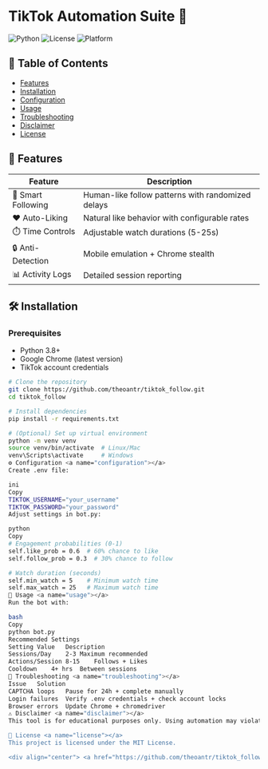 # TikTok Automation Suite 🤖

![Python](https://img.shields.io/badge/Python-3.8+-blue?logo=python)
![License](https://img.shields.io/badge/License-MIT-green)
![Platform](https://img.shields.io/badge/Platform-Windows%20%7C%20Linux%20%7C%20Mac-lightgrey)

## 📌 Table of Contents
- [Features](#features)
- [Installation](#installation)
- [Configuration](#configuration)
- [Usage](#usage)
- [Troubleshooting](#troubleshooting)
- [Disclaimer](#disclaimer)
- [License](#license)

## 🌟 Features

| Feature          | Description                                      |
|-----------------|--------------------------------------------------|
| 🧠 Smart Following | Human-like follow patterns with randomized delays |
| ❤️ Auto-Liking | Natural like behavior with configurable rates |
| ⏱️ Time Controls | Adjustable watch durations (5-25s) |
| 🔒 Anti-Detection | Mobile emulation + Chrome stealth |
| 📊 Activity Logs | Detailed session reporting |

## 🛠 Installation <a name="installation"></a>

### Prerequisites
- Python 3.8+
- Google Chrome (latest version)
- TikTok account credentials

```bash
# Clone the repository
git clone https://github.com/theoantr/tiktok_follow.git
cd tiktok_follow

# Install dependencies
pip install -r requirements.txt

# (Optional) Set up virtual environment
python -m venv venv
source venv/bin/activate  # Linux/Mac
venv\Scripts\activate     # Windows
⚙️ Configuration <a name="configuration"></a>
Create .env file:

ini
Copy
TIKTOK_USERNAME="your_username"
TIKTOK_PASSWORD="your_password"
Adjust settings in bot.py:

python
Copy
# Engagement probabilities (0-1)
self.like_prob = 0.6  # 60% chance to like
self.follow_prob = 0.3  # 30% chance to follow

# Watch duration (seconds)
self.min_watch = 5    # Minimum watch time
self.max_watch = 25   # Maximum watch time
🚀 Usage <a name="usage"></a>
Run the bot with:

bash
Copy
python bot.py
Recommended Settings
Setting	Value	Description
Sessions/Day	2-3	Maximum recommended
Actions/Session	8-15	Follows + Likes
Cooldown	4+ hrs	Between sessions
🚨 Troubleshooting <a name="troubleshooting"></a>
Issue	Solution
CAPTCHA loops	Pause for 24h + complete manually
Login failures	Verify .env credentials + check account locks
Browser errors	Update Chrome + chromedriver
⚠️ Disclaimer <a name="disclaimer"></a>
This tool is for educational purposes only. Using automation may violate TikTok's Terms of Service. The developers assume no responsibility for account restrictions.

📝 License <a name="license"></a>
This project is licensed under the MIT License.

<div align="center"> <a href="https://github.com/theoantr/tiktok_follow/issues">Report Issue</a> • <a href="https://github.com/theoantr/tiktok_follow/discussions">Get Help</a> • <a href="https://github.com/theoantr/tiktok_follow/wiki">Documentation</a> </div> ```
